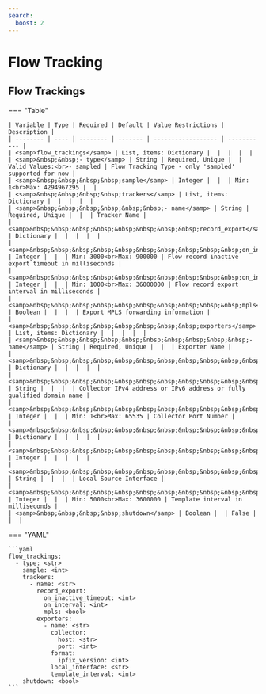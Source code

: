 ```yaml
---
search:
  boost: 2
---
```


# Flow Tracking

## Flow Trackings

=== "Table"

    | Variable | Type | Required | Default | Value Restrictions | Description |
    | -------- | ---- | -------- | ------- | ------------------ | ----------- |
    | <samp>flow_trackings</samp> | List, items: Dictionary |  |  |  |  |
    | <samp>&nbsp;&nbsp;- type</samp> | String | Required, Unique |  | Valid Values:<br>- sampled | Flow Tracking Type - only 'sampled' supported for now |
    | <samp>&nbsp;&nbsp;&nbsp;&nbsp;sample</samp> | Integer |  |  | Min: 1<br>Max: 4294967295 |  |
    | <samp>&nbsp;&nbsp;&nbsp;&nbsp;trackers</samp> | List, items: Dictionary |  |  |  |  |
    | <samp>&nbsp;&nbsp;&nbsp;&nbsp;&nbsp;&nbsp;- name</samp> | String | Required, Unique |  |  | Tracker Name |
    | <samp>&nbsp;&nbsp;&nbsp;&nbsp;&nbsp;&nbsp;&nbsp;&nbsp;record_export</samp> | Dictionary |  |  |  |  |
    | <samp>&nbsp;&nbsp;&nbsp;&nbsp;&nbsp;&nbsp;&nbsp;&nbsp;&nbsp;&nbsp;on_inactive_timeout</samp> | Integer |  |  | Min: 3000<br>Max: 900000 | Flow record inactive export timeout in milliseconds |
    | <samp>&nbsp;&nbsp;&nbsp;&nbsp;&nbsp;&nbsp;&nbsp;&nbsp;&nbsp;&nbsp;on_interval</samp> | Integer |  |  | Min: 1000<br>Max: 36000000 | Flow record export interval in milliseconds |
    | <samp>&nbsp;&nbsp;&nbsp;&nbsp;&nbsp;&nbsp;&nbsp;&nbsp;&nbsp;&nbsp;mpls</samp> | Boolean |  |  |  | Export MPLS forwarding information |
    | <samp>&nbsp;&nbsp;&nbsp;&nbsp;&nbsp;&nbsp;&nbsp;&nbsp;exporters</samp> | List, items: Dictionary |  |  |  |  |
    | <samp>&nbsp;&nbsp;&nbsp;&nbsp;&nbsp;&nbsp;&nbsp;&nbsp;&nbsp;&nbsp;- name</samp> | String | Required, Unique |  |  | Exporter Name |
    | <samp>&nbsp;&nbsp;&nbsp;&nbsp;&nbsp;&nbsp;&nbsp;&nbsp;&nbsp;&nbsp;&nbsp;&nbsp;collector</samp> | Dictionary |  |  |  |  |
    | <samp>&nbsp;&nbsp;&nbsp;&nbsp;&nbsp;&nbsp;&nbsp;&nbsp;&nbsp;&nbsp;&nbsp;&nbsp;&nbsp;&nbsp;host</samp> | String |  |  |  | Collector IPv4 address or IPv6 address or fully qualified domain name |
    | <samp>&nbsp;&nbsp;&nbsp;&nbsp;&nbsp;&nbsp;&nbsp;&nbsp;&nbsp;&nbsp;&nbsp;&nbsp;&nbsp;&nbsp;port</samp> | Integer |  |  | Min: 1<br>Max: 65535 | Collector Port Number |
    | <samp>&nbsp;&nbsp;&nbsp;&nbsp;&nbsp;&nbsp;&nbsp;&nbsp;&nbsp;&nbsp;&nbsp;&nbsp;format</samp> | Dictionary |  |  |  |  |
    | <samp>&nbsp;&nbsp;&nbsp;&nbsp;&nbsp;&nbsp;&nbsp;&nbsp;&nbsp;&nbsp;&nbsp;&nbsp;&nbsp;&nbsp;ipfix_version</samp> | Integer |  |  |  |  |
    | <samp>&nbsp;&nbsp;&nbsp;&nbsp;&nbsp;&nbsp;&nbsp;&nbsp;&nbsp;&nbsp;&nbsp;&nbsp;local_interface</samp> | String |  |  |  | Local Source Interface |
    | <samp>&nbsp;&nbsp;&nbsp;&nbsp;&nbsp;&nbsp;&nbsp;&nbsp;&nbsp;&nbsp;&nbsp;&nbsp;template_interval</samp> | Integer |  |  | Min: 5000<br>Max: 3600000 | Template interval in milliseconds |
    | <samp>&nbsp;&nbsp;&nbsp;&nbsp;shutdown</samp> | Boolean |  | False |  |  |

=== "YAML"

    ```yaml
    flow_trackings:
      - type: <str>
        sample: <int>
        trackers:
          - name: <str>
            record_export:
              on_inactive_timeout: <int>
              on_interval: <int>
              mpls: <bool>
            exporters:
              - name: <str>
                collector:
                  host: <str>
                  port: <int>
                format:
                  ipfix_version: <int>
                local_interface: <str>
                template_interval: <int>
        shutdown: <bool>
    ```
